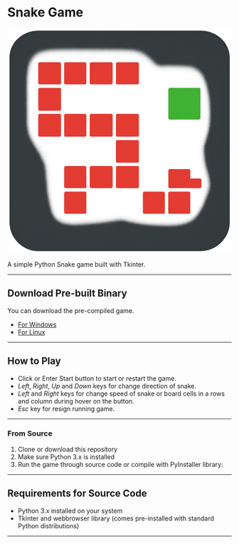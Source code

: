 # Snake Game

![Logo](src/icons/icon.png)

A simple Python Snake game built with Tkinter.  

---

## Download Pre-built Binary

You can download the pre-compiled game.
- [For Windows](https://github.com/akarshit-1609/Snake_Game_using_Python_Tkinter/raw/refs/heads/main/dist/snake_game-v2.1-windows.exe)
- [For Linux](https://github.com/akarshit-1609/Snake_Game_using_Python_Tkinter/raw/refs/heads/main/dist/snake_game-v2.1-linux.run)

---

## How to Play
 - Click or Enter Start button to start or restart the game.<br>
 - *Left*, *Right*, *Up* and *Down* keys for change direction of snake.<br>
 - *Left* and *Right* keys for change speed of snake or board cells in a rows and column during hover on the button.<br>
 - *Esc* key for resign running game.

---

### From Source

1. Clone or download this repository
2. Make sure Python 3.x is installed
3. Run the game through source code or compile with PyInstaller library:

---

## Requirements for Source Code

- Python 3.x installed on your system
- Tkinter and webbrowser library (comes pre-installed with standard Python distributions)

---